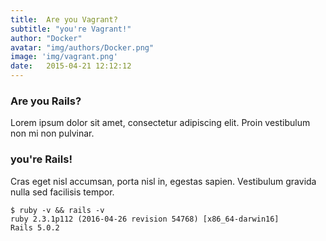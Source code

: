 ```yaml
---
title:  Are you Vagrant?
subtitle: "you're Vagrant!"
author: "Docker"
avatar: "img/authors/Docker.png"
image: 'img/vagrant.png'
date:   2015-04-21 12:12:12
---
```


### Are you Rails?
Lorem ipsum dolor sit amet, consectetur adipiscing elit. Proin vestibulum non mi non pulvinar.

### you're Rails!
Cras eget nisl accumsan, porta nisl in, egestas sapien. Vestibulum gravida nulla sed facilisis tempor.
```
$ ruby -v && rails -v
ruby 2.3.1p112 (2016-04-26 revision 54768) [x86_64-darwin16]
Rails 5.0.2
```